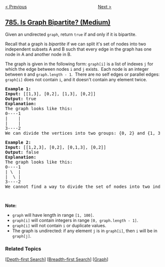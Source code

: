 <!--|This file generated by command(leetcode description); DO NOT EDIT.    |-->
<!--+----------------------------------------------------------------------+-->
<!--|@author    openset <openset.wang@gmail.com>                           |-->
<!--|@link      https://github.com/openset                                 |-->
<!--|@home      https://github.com/tonymontaro/leetcode-hints                        |-->
<!--+----------------------------------------------------------------------+-->

[< Previous](https://github.com/tonymontaro/leetcode-hints/tree/master/problems/letter-case-permutation "Letter Case Permutation")
　　　　　　　　　　　　　　　　
[Next >](https://github.com/tonymontaro/leetcode-hints/tree/master/problems/k-th-smallest-prime-fraction "K-th Smallest Prime Fraction")

## [785. Is Graph Bipartite? (Medium)](https://leetcode.com/problems/is-graph-bipartite "判断二分图")

<p>Given an undirected&nbsp;<code>graph</code>, return <code>true</code> if and only if it is bipartite.</p>

<p>Recall that a graph is <em>bipartite</em> if we can split it&#39;s set of nodes into two independent&nbsp;subsets A and B such that every edge in the graph has one node in A and another node in B.</p>

<p>The graph is given in the following form: <code>graph[i]</code> is a list of indexes <code>j</code> for which the edge between nodes <code>i</code> and <code>j</code> exists.&nbsp; Each node is an integer between <code>0</code> and <code>graph.length - 1</code>.&nbsp; There are no self edges or parallel edges: <code>graph[i]</code> does not contain <code>i</code>, and it doesn&#39;t contain any element twice.</p>

<pre>
<strong>Example 1:</strong>
<strong>Input:</strong> [[1,3], [0,2], [1,3], [0,2]]
<strong>Output:</strong> true
<strong>Explanation:</strong> 
The graph looks like this:
0----1
|    |
|    |
3----2
We can divide the vertices into two groups: {0, 2} and {1, 3}.
</pre>

<pre>
<strong>Example 2:</strong>
<strong>Input:</strong> [[1,2,3], [0,2], [0,1,3], [0,2]]
<strong>Output:</strong> false
<strong>Explanation:</strong> 
The graph looks like this:
0----1
| \  |
|  \ |
3----2
We cannot find a way to divide the set of nodes into two independent subsets.
</pre>

<p>&nbsp;</p>

<p><strong>Note:</strong></p>

<ul>
	<li><code>graph</code> will have length in range <code>[1, 100]</code>.</li>
	<li><code>graph[i]</code> will contain integers in range <code>[0, graph.length - 1]</code>.</li>
	<li><code>graph[i]</code> will not contain <code>i</code> or duplicate values.</li>
	<li>The graph is undirected: if any element <code>j</code> is in <code>graph[i]</code>, then <code>i</code> will be in <code>graph[j]</code>.</li>
</ul>

### Related Topics
  [[Depth-first Search](https://github.com/tonymontaro/leetcode-hints/tree/master/tag/depth-first-search/README.md)]
  [[Breadth-first Search](https://github.com/tonymontaro/leetcode-hints/tree/master/tag/breadth-first-search/README.md)]
  [[Graph](https://github.com/tonymontaro/leetcode-hints/tree/master/tag/graph/README.md)]
